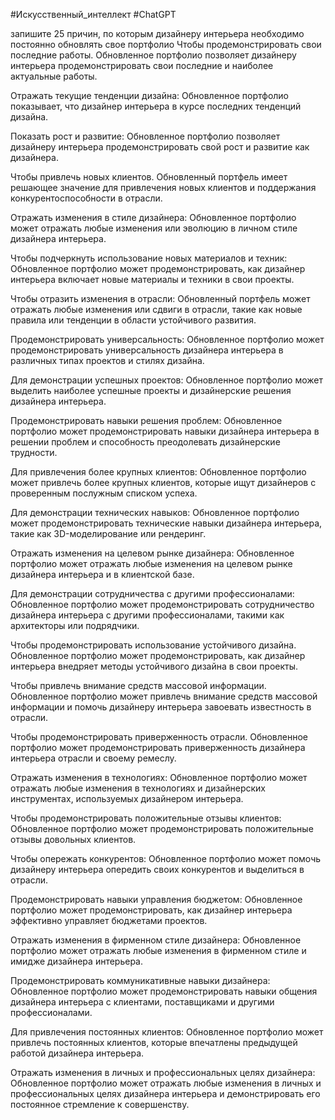 #Искусственный_интеллект #ChatGPT 

запишите 25 причин, по которым дизайнеру интерьера необходимо постоянно обновлять свое портфолио
Чтобы продемонстрировать свои последние работы. Обновленное портфолио позволяет дизайнеру интерьера продемонстрировать свои последние и наиболее актуальные работы.

Отражать текущие тенденции дизайна: Обновленное портфолио показывает, что дизайнер интерьера в курсе последних тенденций дизайна.

Показать рост и развитие: Обновленное портфолио позволяет дизайнеру интерьера продемонстрировать свой рост и развитие как дизайнера.

Чтобы привлечь новых клиентов. Обновленный портфель имеет решающее значение для привлечения новых клиентов и поддержания конкурентоспособности в отрасли.

Отражать изменения в стиле дизайнера: Обновленное портфолио может отражать любые изменения или эволюцию в личном стиле дизайнера интерьера.

Чтобы подчеркнуть использование новых материалов и техник: Обновленное портфолио может продемонстрировать, как дизайнер интерьера включает новые материалы и техники в свои проекты.

Чтобы отразить изменения в отрасли: Обновленный портфель может отражать любые изменения или сдвиги в отрасли, такие как новые правила или тенденции в области устойчивого развития.

Продемонстрировать универсальность: Обновленное портфолио может продемонстрировать универсальность дизайнера интерьера в различных типах проектов и стилях дизайна.

Для демонстрации успешных проектов: Обновленное портфолио может выделить наиболее успешные проекты и дизайнерские решения дизайнера интерьера.

Продемонстрировать навыки решения проблем: Обновленное портфолио может продемонстрировать навыки дизайнера интерьера в решении проблем и способность преодолевать дизайнерские трудности.

Для привлечения более крупных клиентов: Обновленное портфолио может привлечь более крупных клиентов, которые ищут дизайнеров с проверенным послужным списком успеха.

Для демонстрации технических навыков: Обновленное портфолио может продемонстрировать технические навыки дизайнера интерьера, такие как 3D-моделирование или рендеринг.

Отражать изменения на целевом рынке дизайнера: Обновленное портфолио может отражать любые изменения на целевом рынке дизайнера интерьера и в клиентской базе.

Для демонстрации сотрудничества с другими профессионалами: Обновленное портфолио может продемонстрировать сотрудничество дизайнера интерьера с другими профессионалами, такими как архитекторы или подрядчики.

Чтобы продемонстрировать использование устойчивого дизайна. Обновленное портфолио может продемонстрировать, как дизайнер интерьера внедряет методы устойчивого дизайна в свои проекты.

Чтобы привлечь внимание средств массовой информации. Обновленное портфолио может привлечь внимание средств массовой информации и помочь дизайнеру интерьера завоевать известность в отрасли.

Чтобы продемонстрировать приверженность отрасли. Обновленное портфолио может продемонстрировать приверженность дизайнера интерьера отрасли и своему ремеслу.

Отражать изменения в технологиях: Обновленное портфолио может отражать любые изменения в технологиях и дизайнерских инструментах, используемых дизайнером интерьера.

Чтобы продемонстрировать положительные отзывы клиентов: Обновленное портфолио может продемонстрировать положительные отзывы довольных клиентов.

Чтобы опережать конкурентов: Обновленное портфолио может помочь дизайнеру интерьера опередить своих конкурентов и выделиться в отрасли.

Продемонстрировать навыки управления бюджетом: Обновленное портфолио может продемонстрировать, как дизайнер интерьера эффективно управляет бюджетами проектов.

Отражать изменения в фирменном стиле дизайнера: Обновленное портфолио может отражать любые изменения в фирменном стиле и имидже дизайнера интерьера.

Продемонстрировать коммуникативные навыки дизайнера: Обновленное портфолио может продемонстрировать навыки общения дизайнера интерьера с клиентами, поставщиками и другими профессионалами.

Для привлечения постоянных клиентов: Обновленное портфолио может привлечь постоянных клиентов, которые впечатлены предыдущей работой дизайнера интерьера.

Отражать изменения в личных и профессиональных целях дизайнера: Обновленное портфолио может отражать любые изменения в личных и профессиональных целях дизайнера интерьера и демонстрировать его постоянное стремление к совершенству.